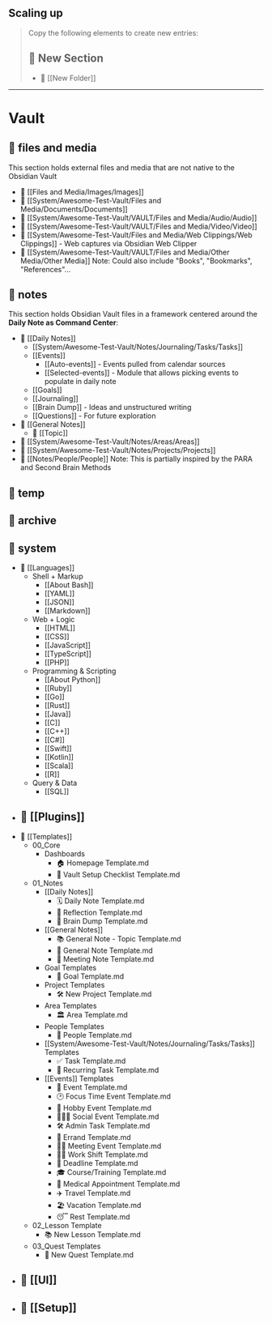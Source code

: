 ## Scaling up
> Copy the following elements to create new entries: 
> ## 📁 New Section
> 	- 📁 [[New Folder]]

---

# Vault

## 📁 files and media
This section holds external files and media that are not native to the Obsidian Vault
- 📁 [[Files and Media/Images/Images]] 
- 📁 [[System/Awesome-Test-Vault/Files and Media/Documents/Documents]]
- 📁 [[System/Awesome-Test-Vault/VAULT/Files and Media/Audio/Audio]]
- 📁 [[System/Awesome-Test-Vault/VAULT/Files and Media/Video/Video]]
- 📁 [[System/Awesome-Test-Vault/Files and Media/Web Clippings/Web Clippings]] - Web captures via Obsidian Web Clipper
- 📁 [[System/Awesome-Test-Vault/VAULT/Files and Media/Other Media/Other Media]] 
Note: Could also  include "Books", "Bookmarks", "References"... 
## 📁 notes
This section holds Obsidian Vault files in a framework centered around the **Daily Note as Command Center**: 
- 📁 [[Daily Notes]]
	- [[System/Awesome-Test-Vault/Notes/Journaling/Tasks/Tasks]]
	- [[Events]] 
		- [[Auto-events]] - Events pulled from calendar sources
		- [[Selected-events]] - Module that allows picking events to populate in daily note
	- [[Goals]]
	- [[Journaling]]
	- [[Brain Dump]] - Ideas and unstructured writing
	- [[Questions]] - For future exploration
- 📁 [[General Notes]]
	- 📁 [[Topic]]
- 📁 [[System/Awesome-Test-Vault/Notes/Areas/Areas]]
- 📁 [[System/Awesome-Test-Vault/Notes/Projects/Projects]]
- 📁 [[Notes/People/People]]
Note: This is partially inspired by  the PARA and Second Brain Methods

## 📁 temp


## 📁 archive


## 📁 system
- 📁 [[Languages]]
	-  Shell + Markup
		- [[About Bash]]
		- [[YAML]]
		- [[JSON]]
		- [[Markdown]]
	-  Web + Logic
		- [[HTML]]
		- [[CSS]]
		- [[JavaScript]]
		- [[TypeScript]]
		- [[PHP]]
	- Programming & Scripting
		- [[About Python]]
		- [[Ruby]]
		- [[Go]]
		- [[Rust]]
		- [[Java]]
		- [[C]]
		- [[C++]]
		- [[C#]]
		- [[Swift]]
		- [[Kotlin]]
		- [[Scala]]
		- [[R]]
	- Query & Data
		- [[SQL]]
- 📁 [[Plugins]]
	- 
- 📁 [[Templates]]
	- 00_Core
		- Dashboards
			- 🏠 Homepage Template.md
			- 🧰 Vault Setup Checklist Template.md
	- 01_Notes
		- [[Daily Notes]]
            - 🗓️ Daily Note Template.md
            - 📓 Reflection Template.md
            - 🧠 Brain Dump Template.md
		- [[General Notes]]
            - 📚 General Note - Topic Template.md
	        -  📝 General Note Template.md
            - 📝 Meeting Note Template.md
		- Goal Templates
            - 🎯 Goal Template.md
		- Project Templates
			- 🛠️ New Project Template.md
		- Area Templates
			- 🏛️ Area Template.md
		- People Templates
			- 👥 People Template.md
		- [[System/Awesome-Test-Vault/Notes/Journaling/Tasks/Tasks]] Templates
			- ✅ Task Template.md
			- 🔁 Recurring Task Template.md
		- [[Events]] Templates
            - 📅 Event Template.md
            - 🕑 Focus Time Event Template.md
            - 🎨 Hobby Event Template.md
            - 🧑‍🤝‍🧑 Social Event Template.md
            - 🛠️ Admin Task Template.md
            - 🚗 Errand Template.md
            - 🧑‍💼 Meeting Event Template.md
            - 🧑‍🏭 Work Shift Template.md
            - 📅 Deadline Template.md
            - 🎓 Course/Training Template.md
            - 🏥 Medical Appointment Template.md
            - ✈️ Travel Template.md
            - 🏖️ Vacation Template.md
            - 😴 Rest Template.md
	- 02_Lesson Template
		- 📚 New Lesson Template.md
	- 03_Quest Templates
		- 🏹 New Quest Template.md
- 📁 [[UI]]
	- 
- 📁 [[Setup]]
	- 
